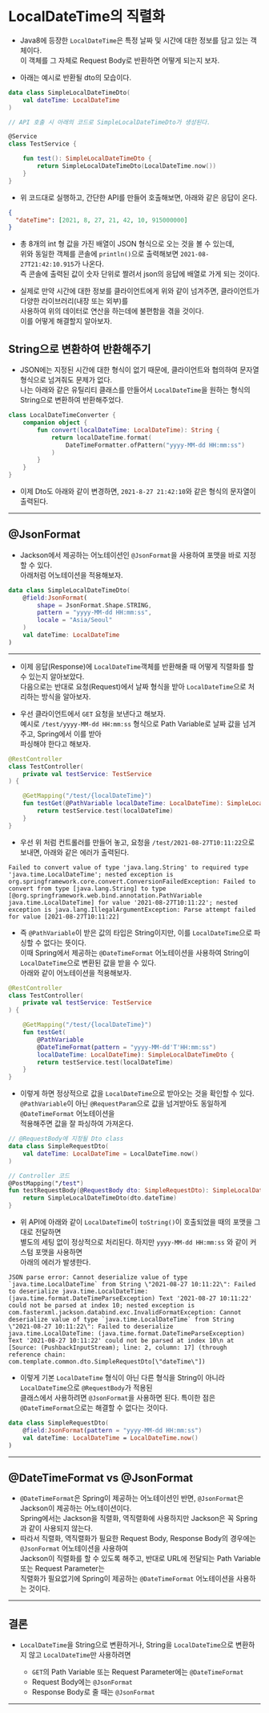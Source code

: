 # LocalDateTime의 직렬화

- Java8에 등장한 `LocalDateTime`은 특정 날짜 및 시간에 대한 정보를 담고 있는 객체이다.  
  이 객체를 그 자체로 Request Body로 반환하면 어떻게 되는지 보자.

- 아래는 예시로 반환될 dto의 모습이다.

```kt
data class SimpleLocalDateTimeDto(
    val dateTime: LocalDateTime
)

// API 호출 시 아래의 코드로 SimpleLocalDateTimeDto가 생성된다.

@Service
class TestService {

    fun test(): SimpleLocalDateTimeDto {
        return SimpleLocalDateTimeDto(LocalDateTime.now())
    }
}
```

- 위 코드대로 실행하고, 간단한 API를 만들어 호출해보면, 아래와 같은 응답이 온다.

```json
{
  "dateTime": [2021, 8, 27, 21, 42, 10, 915000000]
}
```

- 총 8개의 int 형 값을 가진 배열이 JSON 형식으로 오는 것을 볼 수 있는데,  
  위와 동일한 객체를 콘솔에 `println()`으로 출력해보면 `2021-08-27T21:42:10.915`가 나온다.  
  즉 콘솔에 출력된 값이 숫자 단위로 짤려서 json의 응답에 배열로 가게 되는 것이다.

- 실제로 만약 시간에 대한 정보를 클라이언트에게 위와 같이 넘겨주면, 클라이언트가 다양한 라이브러리(내장 또는 외부)를  
  사용하여 위의 데이터로 연산을 하는데에 불편함을 겪을 것이다.  
  이를 어떻게 해결할지 알아보자.

<h2>String으로 변환하여 반환해주기</h2>

- JSON에는 지정된 시간에 대한 형식이 없기 때문에, 클라이언트와 협의하여 문자열 형식으로 넘겨줘도 문제가 없다.  
  나는 아래와 같은 유틸리티 클래스를 만들어서 `LocalDateTime`을 원하는 형식의 String으로 변환하여 반환해주었다.

```kt
class LocalDateTimeConverter {
    companion object {
        fun convert(localDateTime: LocalDateTime): String {
            return localDateTime.format(
                DateTimeFormatter.ofPattern("yyyy-MM-dd HH:mm:ss")
            )
        }
    }
}
```

- 이제 Dto도 아래와 같이 변경하면, `2021-8-27 21:42:10`와 같은 형식의 문자열이 출력된다.

<hr/>

<h2>@JsonFormat</h2>

- Jackson에서 제공하는 어노테이션인 `@JsonFormat`을 사용하여 포맷을 바로 지정할 수 있다.  
  아래처럼 어노테이션을 적용해보자.

```kt
data class SimpleLocalDateTimeDto(
    @field:JsonFormat(
        shape = JsonFormat.Shape.STRING,
        pattern = "yyyy-MM-dd HH:mm:ss",
        locale = "Asia/Seoul"
    )
    val dateTime: LocalDateTime
)
```

<hr/>

- 이제 응답(Response)에 `LocalDateTime`객체를 반환해줄 때 어떻게 직렬화를 할 수 있는지 알아보았다.  
  다음으로는 반대로 요청(Request)에서 날짜 형식을 받아 `LocalDateTime`으로 처리하는 방식을 알아보자.

- 우선 클라이언트에서 `GET` 요청을 보낸다고 해보자.  
  예시로 `/test/yyyy-MM-dd HH:mm:ss` 형식으로 Path Variable로 날짜 값을 넘겨주고, Spring에서 이를 받아  
  파싱해야 한다고 해보자.

```kt
@RestController
class TestController(
    private val testService: TestService
) {

    @GetMapping("/test/{localDateTime}")
    fun testGet(@PathVariable localDateTime: LocalDateTime): SimpleLocalDateTimeDto {
        return testService.test(localDateTime)
    }
}
```

- 우선 위 처럼 컨트롤러를 만들어 놓고, 요청을 `/test/2021-08-27T10:11:22`으로 보내면, 아래와 같은 에러가 출력된다.

```
Failed to convert value of type 'java.lang.String' to required type 'java.time.LocalDateTime'; nested exception is org.springframework.core.convert.ConversionFailedException: Failed to convert from type [java.lang.String] to type [@org.springframework.web.bind.annotation.PathVariable java.time.LocalDateTime] for value '2021-08-27T10:11:22'; nested exception is java.lang.IllegalArgumentException: Parse attempt failed for value [2021-08-27T10:11:22]
```

- 즉 `@PathVariable`이 받은 값의 타입은 String이지만, 이를 `LocalDateTime`으로 파싱할 수 없다는 뜻이다.  
  이때 Spring에서 제공하는 `@DateTimeFormat` 어노테이션을 사용하여 String이 `LocalDateTime`으로 변환된 값을 받을 수 있다.  
  아래와 같이 어노테이션을 적용해보자.

```kt
@RestController
class TestController(
    private val testService: TestService
) {

    @GetMapping("/test/{localDateTime}")
    fun testGet(
        @PathVariable
        @DateTimeFormat(pattern = "yyyy-MM-dd'T'HH:mm:ss")
        localDateTime: LocalDateTime): SimpleLocalDateTimeDto {
        return testService.test(localDateTime)
    }
}
```

- 이렇게 하면 정상적으로 값을 `LocalDateTime`으로 받아오는 것을 확인할 수 있다.  
  `@PathVariable`이 아닌 `@RequestParam`으로 값을 넘겨받아도 동일하게 `@DateTimeFormat` 어노테이션을  
  적용해주면 값을 잘 파싱하여 가져온다.

```kt
// @RequestBody에 지정될 Dto class
data class SimpleRequestDto(
    val dateTime: LocalDateTime = LocalDateTime.now()
)

// Controller 코드
@PostMapping("/test")
fun testRequestBody(@RequestBody dto: SimpleRequestDto): SimpleLocalDateTimeDto {
    return SimpleLocalDateTimeDto(dto.dateTime)
}
```

- 위 API에 아래와 같이 `LocalDateTime`이 `toString()`이 호출되었을 때의 포맷을 그대로 전달하면  
  별도의 세팅 없이 정상적으로 처리된다. 하지만 `yyyy-MM-dd HH:mm:ss` 와 같이 커스텀 포맷을 사용하면  
  아래의 에러가 발생한다.

```
JSON parse error: Cannot deserialize value of type `java.time.LocalDateTime` from String \"2021-08-27 10:11:22\": Failed to deserialize java.time.LocalDateTime: (java.time.format.DateTimeParseException) Text '2021-08-27 10:11:22' could not be parsed at index 10; nested exception is com.fasterxml.jackson.databind.exc.InvalidFormatException: Cannot deserialize value of type `java.time.LocalDateTime` from String \"2021-08-27 10:11:22\": Failed to deserialize java.time.LocalDateTime: (java.time.format.DateTimeParseException) Text '2021-08-27 10:11:22' could not be parsed at index 10\n at [Source: (PushbackInputStream); line: 2, column: 17] (through reference chain: com.template.common.dto.SimpleRequestDto[\"dateTime\"])
```

- 이렇게 기본 `LocalDateTime` 형식이 아닌 다른 형식을 String이 아니라 `LocalDateTime`으로 `@RequestBody`가 적용된  
  클래스에서 사용하려면 `@JsonFormat`을 사용하면 된다. 특이한 점은 `@DateTimeFormat`으로는 해결할 수 없다는 것이다.

```kt
data class SimpleRequestDto(
    @field:JsonFormat(pattern = "yyyy-MM-dd HH:mm:ss")
    val dateTime: LocalDateTime = LocalDateTime.now()
)
```

<hr/>

<h2>@DateTimeFormat vs @JsonFormat</h2>

- `@DateTimeFormat`은 Spring이 제공하는 어노테이션인 반면, `@JsonFormat`은 Jackson이 제공하는 어노테이션이다.  
  Spring에서는 Jackson을 직렬화, 역직렬화에 사용하지만 Jackson은 꼭 Spring과 같이 사용되지 않는다.
- 따라서 직렬화, 역직렬화가 필요한 Request Body, Response Body의 경우에는 `@JsonFormat` 어노테이션을 사용하여  
  Jackson이 직렬화를 할 수 있도록 해주고, 반대로 URL에 전달되는 Path Variable 또는 Request Parameter는  
  직렬화가 필요없기에 Spring이 제공하는 `@DateTimeFormat` 어노테이션을 사용하는 것이다.

<hr/>

<h2>결론</h2>

- `LocalDateTime`을 String으로 변환하거나, String을 `LocalDateTime`으로 변환하지 않고 `LocalDateTime`만 사용하려면

  - `GET`의 Path Variable 또는 Request Parameter에는 `@DateTimeFormat`
  - Request Body에는 `@JsonFormat`
  - Response Body로 줄 때는 `@JsonFormat`

<hr/>
